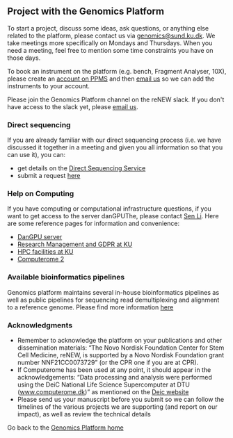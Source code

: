 ## Project with the Genomics Platform


To start a project, discuss some ideas, ask questions, or anything else related to the platform, please contact us via [genomics@sund.ku.dk](mailto:genomics@sund.ku.dk). We take meetings more specifically on Mondays and Thursdays. When you need a meeting, feel free to mention some time constraints you have on those days.

To book an instrument on the platform (e.g. bench, Fragment Analyser, 10X), please create an [account on PPMS](http://ppms.eu/ku/?Genomics) and then [email us](mailto:genomics@sund.ku.dk) so we can add the instruments to your account.

Please join the Genomics Platform channel on the reNEW slack. If you don't have access to the slack yet, please [email us](mailto:genomics@sund.ku.dk).

### Direct sequencing

If you are already familiar with our direct sequencing process (i.e. we have discussed it together in a meeting and given you all information so that you can use it), you can:

- get details on the [Direct Sequencing Service](/directsequencing/)
- submit a request [here](https://docs.google.com/forms/d/e/1FAIpQLSeSqTGVYCL0nbWNZZjvitcQ5drs0SUI86V3coCqVx7pSmD0FA/viewform)

### Help on Computing

If you have computing or computational infrastructure questions, if you want to get access to the server danGPUThe, please contact [Sen Li](mailto:sen.li@sund.ku.dk). Here are some reference pages for information and convenience: 

- [DanGPU server](https://sgn102.pages.ku.dk/a-not-long-tour-of-dangpu/)
- [Research Management and GDPR at KU](https://kunet.ku.dk/work-areas/research/data/Pages/default.aspx)
- [HPC facilities at KU](https://kunet.ku.dk/work-areas/research/data/data-collection-processing-analysis/high-performance-computing-facilities/Pages/default.aspx)
- [Computerome 2](https://kunet.ku.dk/work-areas/research/Research%20Infrastructure/research-it/computerome-2.0/Pages/default.aspx)

### Available bioinformatics pipelines

Genomics platform maintains several in-house bioinformatics pipelines as well as public pipelines for sequencing read demultiplexing and alignment to a reference genome. Please find more information [here](/pipeline_overview/)

### Acknowledgments

- Remember to acknowledge the platform on your publications and other dissemination materials: “The Novo Nordisk Foundation Center for Stem Cell Medicine, reNEW, is supported by a Novo Nordisk Foundation grant number NNF21CC0073729” (or the CPR one if you are at CPR). 
- If Computerome has been used at any point, it should appear in the acknowledgements: “Data processing and analysis were performed using the DeiC National Life Science Supercomputer at DTU (www.computerome.dk)” as mentioned on the [Deic website]( https://vidensportal.deic.dk/en/publications/acknowledgements)
- Please send us your manuscript before you submit so we can follow the timelines of the various projects we are supporting (and report on our impact), as well as review the technical details

Go back to the [Genomics Platform home](https://sundgenomics.github.io)

